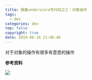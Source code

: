 ```yaml
---
title: 跟着underscore写代码之三：对象操作
tags:
  - dev
categories: dev
top: false
copyright: true
date: 2019-06-10 21:46:46
---
```

对于对象的操作有很多有意思的操作
<!--more-->

**参考资料**
[]()

![](http://static.zhyjor.com/wexin.png)
